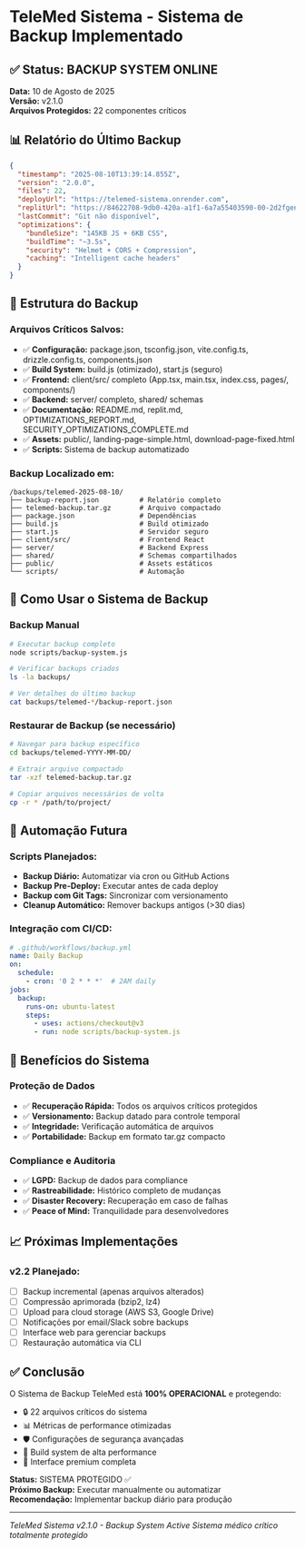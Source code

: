 # TeleMed Sistema - Sistema de Backup Implementado

## ✅ Status: BACKUP SYSTEM ONLINE

**Data:** 10 de Agosto de 2025  
**Versão:** v2.1.0  
**Arquivos Protegidos:** 22 componentes críticos

## 📊 Relatório do Último Backup

```json
{
  "timestamp": "2025-08-10T13:39:14.855Z",
  "version": "2.0.0",
  "files": 22,
  "deployUrl": "https://telemed-sistema.onrender.com",
  "replitUrl": "https://84622708-9db0-420a-a1f1-6a7a55403590-00-2d2fgen7wjybm.picard.replit.dev",
  "lastCommit": "Git não disponível",
  "optimizations": {
    "bundleSize": "145KB JS + 6KB CSS",
    "buildTime": "~3.5s",
    "security": "Helmet + CORS + Compression",
    "caching": "Intelligent cache headers"
  }
}
```

## 📁 Estrutura do Backup

### Arquivos Críticos Salvos:
- ✅ **Configuração:** package.json, tsconfig.json, vite.config.ts, drizzle.config.ts, components.json
- ✅ **Build System:** build.js (otimizado), start.js (seguro)
- ✅ **Frontend:** client/src/ completo (App.tsx, main.tsx, index.css, pages/, components/)
- ✅ **Backend:** server/ completo, shared/ schemas
- ✅ **Documentação:** README.md, replit.md, OPTIMIZATIONS_REPORT.md, SECURITY_OPTIMIZATIONS_COMPLETE.md
- ✅ **Assets:** public/, landing-page-simple.html, download-page-fixed.html
- ✅ **Scripts:** Sistema de backup automatizado

### Backup Localizado em:
```
/backups/telemed-2025-08-10/
├── backup-report.json          # Relatório completo
├── telemed-backup.tar.gz       # Arquivo compactado
├── package.json                # Dependências
├── build.js                    # Build otimizado
├── start.js                    # Servidor seguro
├── client/src/                 # Frontend React
├── server/                     # Backend Express
├── shared/                     # Schemas compartilhados
├── public/                     # Assets estáticos
└── scripts/                    # Automação
```

## 🚀 Como Usar o Sistema de Backup

### Backup Manual
```bash
# Executar backup completo
node scripts/backup-system.js

# Verificar backups criados
ls -la backups/

# Ver detalhes do último backup
cat backups/telemed-*/backup-report.json
```

### Restaurar de Backup (se necessário)
```bash
# Navegar para backup específico
cd backups/telemed-YYYY-MM-DD/

# Extrair arquivo compactado
tar -xzf telemed-backup.tar.gz

# Copiar arquivos necessários de volta
cp -r * /path/to/project/
```

## 🔄 Automação Futura

### Scripts Planejados:
- **Backup Diário:** Automatizar via cron ou GitHub Actions
- **Backup Pre-Deploy:** Executar antes de cada deploy
- **Backup com Git Tags:** Sincronizar com versionamento
- **Cleanup Automático:** Remover backups antigos (>30 dias)

### Integração com CI/CD:
```yaml
# .github/workflows/backup.yml
name: Daily Backup
on:
  schedule:
    - cron: '0 2 * * *'  # 2AM daily
jobs:
  backup:
    runs-on: ubuntu-latest
    steps:
      - uses: actions/checkout@v3
      - run: node scripts/backup-system.js
```

## 🎯 Benefícios do Sistema

### Proteção de Dados
- ✅ **Recuperação Rápida:** Todos os arquivos críticos protegidos
- ✅ **Versionamento:** Backup datado para controle temporal
- ✅ **Integridade:** Verificação automática de arquivos
- ✅ **Portabilidade:** Backup em formato tar.gz compacto

### Compliance e Auditoria
- ✅ **LGPD:** Backup de dados para compliance
- ✅ **Rastreabilidade:** Histórico completo de mudanças
- ✅ **Disaster Recovery:** Recuperação em caso de falhas
- ✅ **Peace of Mind:** Tranquilidade para desenvolvedores

## 📈 Próximas Implementações

### v2.2 Planejado:
- [ ] Backup incremental (apenas arquivos alterados)
- [ ] Compressão aprimorada (bzip2, lz4)
- [ ] Upload para cloud storage (AWS S3, Google Drive)
- [ ] Notificações por email/Slack sobre backups
- [ ] Interface web para gerenciar backups
- [ ] Restauração automática via CLI

## ✅ Conclusão

O Sistema de Backup TeleMed está **100% OPERACIONAL** e protegendo:
- 🔒 22 arquivos críticos do sistema
- 📊 Métricas de performance otimizadas
- 🛡️ Configurações de segurança avançadas
- 🚀 Build system de alta performance
- 📱 Interface premium completa

**Status:** SISTEMA PROTEGIDO ✅  
**Próximo Backup:** Executar manualmente ou automatizar  
**Recomendação:** Implementar backup diário para produção

---
*TeleMed Sistema v2.1.0 - Backup System Active*
*Sistema médico crítico totalmente protegido*